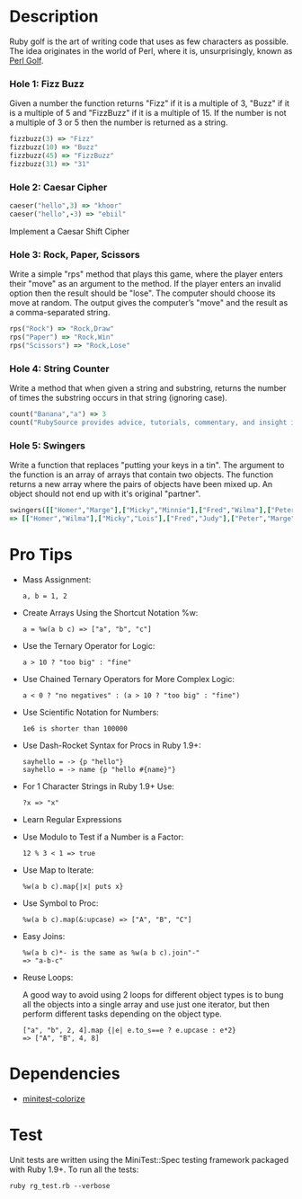 # Description

Ruby golf is the art of writing code that uses as few characters as possible. The idea originates in the world of Perl, where it is, unsurprisingly, known as [Perl Golf](http://en.wikipedia.org/wiki/Perl_Golf_Apocalypse).

### Hole 1: Fizz Buzz

Given a number the function returns "Fizz" if it is a multiple of 3, "Buzz" if it is a multiple of 5 and "FizzBuzz" if it is a multiple of 15. If the number is not a multiple of 3 or 5 then the number is returned as a string.

```ruby
fizzbuzz(3) => "Fizz"
fizzbuzz(10) => "Buzz"
fizzbuzz(45) => "FizzBuzz"
fizzbuzz(31) => "31"
```

### Hole 2: Caesar Cipher

```ruby
caeser("hello",3) => "khoor"
caeser("hello",-3) => "ebiil"
```

Implement a Caesar Shift Cipher

### Hole 3: Rock, Paper, Scissors

Write a simple "rps" method that plays this game, where the player enters their "move" as an argument to the method. If the player enters an invalid option then the result should be "lose". The computer should choose its move at random. The output gives the computer’s "move" and the result as a comma-separated string.

```ruby
rps("Rock") => "Rock,Draw"
rps("Paper") => "Rock,Win"
rps("Scissors") => "Rock,Lose"
```

### Hole 4: String Counter

Write a method that when given a string and substring, returns the number of times the substring occurs in that string (ignoring case).

```ruby
count("Banana","a") => 3
count("RubySource provides advice, tutorials, commentary, and insight into the Ruby and Rails ecosystem","ruby") => 2
```

### Hole 5: Swingers

Write a function that replaces "putting your keys in a tin". The argument to the function is an array of arrays that contain two objects. The function returns a new array where the pairs of objects have been mixed up. An object should not end up with it's original "partner".

```ruby
swingers([["Homer","Marge"],["Micky","Minnie"],["Fred","Wilma"],["Peter","Lois"],["George","Judy"]])
=> [["Homer","Wilma"],["Micky","Lois"],["Fred","Judy"],["Peter","Marge"],["George","Minnie"]]
```

# Pro Tips

  + Mass Assignment:

        a, b = 1, 2

  + Create Arrays Using the Shortcut Notation %w:

        a = %w(a b c) => ["a", "b", "c"]

  + Use the Ternary Operator for Logic:

        a > 10 ? "too big" : "fine"

  + Use Chained Ternary Operators for More Complex Logic:

        a < 0 ? "no negatives" : (a > 10 ? "too big" : "fine")

  + Use Scientific Notation for Numbers:

        1e6 is shorter than 100000

  + Use Dash-Rocket Syntax for Procs in Ruby 1.9+:

        sayhello = -> {p "hello"}
        sayhello = -> name {p "hello #{name}"}

  + For 1 Character Strings in Ruby 1.9+ Use:

        ?x => "x"

  + Learn Regular Expressions

  + Use Modulo to Test if a Number is a Factor:

        12 % 3 < 1 => true

  + Use Map to Iterate:

        %w(a b c).map{|x| puts x}

  + Use Symbol to Proc:

        %w(a b c).map(&:upcase) => ["A", "B", "C"]

  + Easy Joins:

        %w(a b c)*- is the same as %w(a b c).join"-"
        => "a-b-c"

  + Reuse Loops:

    A good way to avoid using 2 loops for different object types is to bung all the objects into a single array and use just one iterator, but then perform different tasks depending on the object type.

        ["a", "b", 2, 4].map {|e| e.to_s==e ? e.upcase : e*2}
        => ["A", "B", 4, 8]

# Dependencies

  + [minitest-colorize](http://rubygems.org/gems/minitest-colorize)

# Test

Unit tests are written using the MiniTest::Spec testing framework packaged with Ruby 1.9+. To run all the tests:

    ruby rg_test.rb --verbose